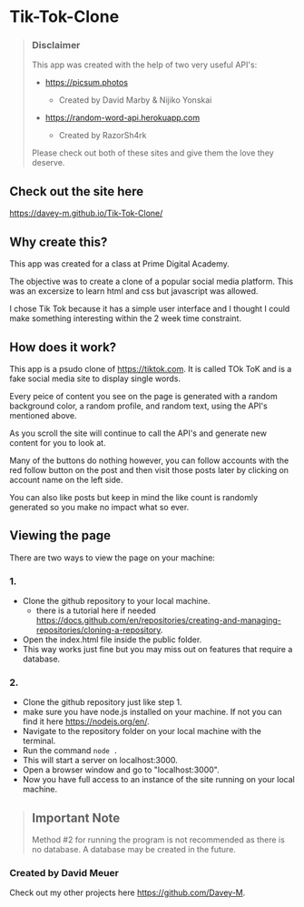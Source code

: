 # Tik-Tok-Clone

> ### Disclaimer
>
> This app was created with the help of two very useful API's:
>
> -   https://picsum.photos
>
>     -   Created by David Marby & Nijiko Yonskai
>
> -   https://random-word-api.herokuapp.com
>
>     -   Created by RazorSh4rk
>
> Please check out both of these sites and give them the love they deserve.

## Check out the site here

https://davey-m.github.io/Tik-Tok-Clone/

## Why create this?

This app was created for a class at Prime Digital Academy.

The objective was to create a clone of a popular social media platform. This was an excersize to learn html and css but javascript was allowed.

I chose Tik Tok because it has a simple user interface and I thought I could make something interesting within the 2 week time constraint.

## How does it work?

This app is a psudo clone of https://tiktok.com. It is called TOk ToK and is a fake social media site to display single words.

Every peice of content you see on the page is generated with a random background color, a random profile, and random text, using the API's mentioned above.

As you scroll the site will continue to call the API's and generate new content for you to look at.

Many of the buttons do nothing however, you can follow accounts with the red follow button on the post and then visit those posts later by clicking on account name on the left side.

You can also like posts but keep in mind the like count is randomly generated so you make no impact what so ever.

## Viewing the page

There are two ways to view the page on your machine:

### 1.

-   Clone the github repository to your local machine.
    -   there is a tutorial here if needed https://docs.github.com/en/repositories/creating-and-managing-repositories/cloning-a-repository.
-   Open the index.html file inside the public folder.
-   This way works just fine but you may miss out on features that require a database.

### 2.

-   Clone the github repository just like step 1.
-   make sure you have node.js installed on your machine. If not you can find it here https://nodejs.org/en/.
-   Navigate to the repository folder on your local machine with the terminal.
-   Run the command ```node .```
-   This will start a server on localhost:3000.
-   Open a browser window and go to "localhost:3000".
-   Now you have full access to an instance of the site running on your local machine.

> ## Important Note
>
> Method #2 for running the program is not recommended as there is no database.
> A database may be created in the future.

### Created by David Meuer

Check out my other projects here https://github.com/Davey-M.
